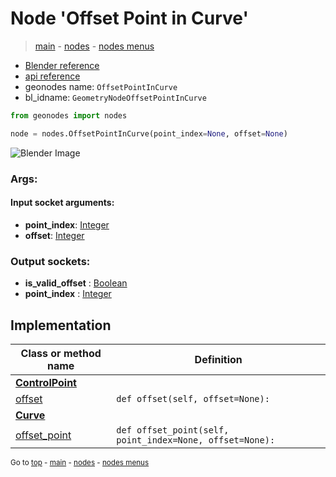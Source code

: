 # Node 'Offset Point in Curve'

> [main](../structure.md) - [nodes](nodes.md) - [nodes menus](nodes_menus.md)

- [Blender reference](https://docs.blender.org/manual/en/latest/modeling/geometry_nodes/curve_topology/offset_point_in_curve.html)
- [api reference](https://docs.blender.org/api/current/bpy.types.GeometryNodeOffsetPointInCurve.html)
- geonodes name: `OffsetPointInCurve`
- bl_idname: `GeometryNodeOffsetPointInCurve`

```python
from geonodes import nodes

node = nodes.OffsetPointInCurve(point_index=None, offset=None)
```

![Blender Image](https://docs.blender.org/manual/en/latest/_images/node-types_GeometryNodeOffsetPointInCurve.webp)

### Args:

#### Input socket arguments:

- **point_index**: [Integer](Integer.md)
- **offset**: [Integer](Integer.md)

### Output sockets:

- **is_valid_offset** : [Boolean](Boolean.md)
- **point_index** : [Integer](Integer.md)

## Implementation

| Class or method name | Definition |
|----------------------|------------|
| **[ControlPoint](ControlPoint.md)** |
| [offset](ControlPoint.md#offset) | `def offset(self, offset=None):` |
| **[Curve](Curve.md)** |
| [offset_point](Curve.md#offset_point) | `def offset_point(self, point_index=None, offset=None):` |

<sub>Go to [top](#node-Offset-Point-in-Curve) - [main](../structure.md) - [nodes](nodes.md) - [nodes menus](nodes_menus.md)</sub>

